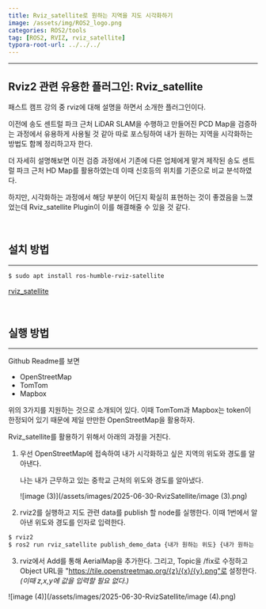 ```yaml
---
title: Rviz_satellite로 원하는 지역을 지도 시각화하기
image: /assets/img/ROS2_logo.png
categories: ROS2/tools
tag: [ROS2, RVIZ, rviz_satellite]
typora-root-url: ../../../
---
```


----

## Rviz2 관련 유용한 플러그인: Rviz_satellite

패스트 캠프 강의 중 rviz에 대해 설명을 하면서 소개한 플러그인이다. 

이전에 송도 센트럴 파크 근처 LiDAR SLAM을 수행하고 만들어진 PCD Map을 검증하는 과정에서 유용하게 사용될 것 같아 따로 포스팅하여 내가 원하는 지역을 시각화하는 방법도 함께 정리하고자 한다. 

더 자세히 설명해보면 이전 검증 과정에서 기존에  다른 업체에게 맡겨 제작된 송도 센트럴 파크 근처 HD Map를 활용하였는데 이때 신호등의 위치를 기준으로 비교 분석하였다. 

하지만, 시각화하는 과정에서 해당 부분이 어딘지 확실히 표현하는 것이 좋겠음을 느꼈었는데 Rviz_satellite Plugin이 이를 해결해줄 수 있을 것 같다.

<br> 

## **설치 방법**

---

```bash
$ sudo apt install ros-humble-rviz-satellite
```

[rviz_satellite](https://github.com/nobleo/rviz_satellite)

<br>

## **실행 방법**

---

Github Readme를 보면

- OpenStreetMap
- TomTom
- Mapbox

위의 3가지를 지원하는 것으로 소개되어 있다. 이때 TomTom과 Mapbox는 token이 한정되어 있기 때문에 제일 만만한 OpenStreetMap을 활용하자. 

Rviz_satellite를 활용하기 위해서 아래의 과정을 거친다. 

1. 우선 OpenStreetMap에 접속하여 내가 시각화하고 싶은 지역의 위도와 경도를 알아낸다. 

   나는 내가 근무하고 있는 중학교 근처의 위도와 경도를 알아냈다. 

   ![image (3)](/assets/images/2025-06-30-RvizSatellite/image (3).png)

2. rviz2를 실행하고 지도 관련 data를 publish 할 node를 실행한다. 이때 1번에서 알아낸 위도와 경도를 인자로 입력한다. 

```bash
$ rviz2
$ ros2 run rviz_satellite publish_demo_data {내가 원하는 위도} {내가 원하는 경도}
```

3. rviz에서 Add를 통해 AerialMap을 추가한다. 그리고, Topic을 /fix로 수정하고 Object URL을 "https://tile.openstreetmap.org/{z}/{x}/{y}.png"로 설정한다. *(이때 z,x,y에 값을 입력할 필요 없다.)*

![image (4)](/assets/images/2025-06-30-RvizSatellite/image (4).png)
